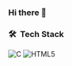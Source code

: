 ### Hi there 👋

<!--
## Gautam2605sharma/Gautam2605sharma** is a ✨ _special_ ✨ repository because its `README.md` (this file) appears on your GitHub profile.

Here are some ideas to get you started:

- 🔭 I’m currently working on my coding skills
- 🌱 I’m currently learning Web development 
- 💬 Ask me about your queries and i am ready to solve them 
- 📫 How to reach me: Gautam2605sharma@gmail.com
- ⚡ Fun fact: I want to be a child again 
-->
### 🛠 &nbsp;Tech Stack
![C](https://img.shields.io/badge/c-%2300599C.svg?style=for-the-badge&logo=c&logoColor=white)
![HTML5](https://img.shields.io/badge/html5-%23E34F26.svg?style=for-the-badge&logo=html5&logoColor=white)
